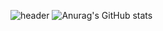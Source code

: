 ![header](https://capsule-render.vercel.app/api?type=Transparent&color=auto&text=Hyung%20gun%20Gihub&animation=twinkling&fontSize=90)
![Anurag's GitHub stats](https://github-readme-stats.vercel.app/api?username=Hyung-Gunny&show_icons=true&theme=radical)
